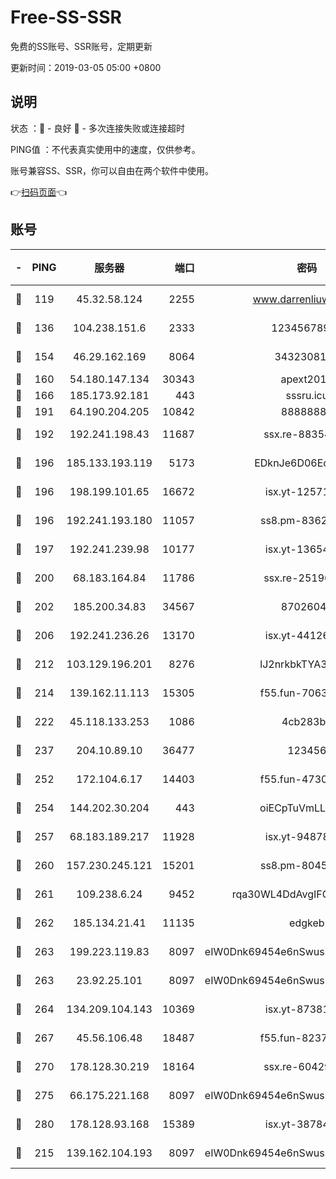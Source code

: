 # Free-SS-SSR

免费的SS账号、SSR账号，定期更新

更新时间：2019-03-05 05:00 +0800

## 说明

状态     ：🙂 - 良好 🙁 - 多次连接失败或连接超时

PING值   ：不代表真实使用中的速度，仅供参考。

账号兼容SS、SSR，你可以自由在两个软件中使用。

👉[扫码页面](https://liesauer.github.io/free-ss-ssr.github.io/)👈

## 账号

|-|PING|服务器|端口|密码|加密方式|区域|
|:----:|:----:|:-----:|-----:|:----:|:----:|:----:|
|🙂|119|45.32.58.124|2255|www.darrenliuwei.com|aes-256-cfb|JP|
|🙂|136|104.238.151.6|2333|12345678900|aes-256-cfb|JP|
|🙂|154|46.29.162.169|8064|3432308177|aes-256-cfb|RU|
|🙂|160|54.180.147.134|30343|apext2019|chacha20|KR|
|🙂|166|185.173.92.181|443|sssru.icu|rc4-md5|RU|
|🙂|191|64.190.204.205|10842|88888888|rc4-md5|US|
|🙂|192|192.241.198.43|11687|ssx.re-88354290|aes-256-cfb|US|
|🙂|196|185.133.193.119|5173|EDknJe6D06EoWDaw|aes-256-cfb|US|
|🙂|196|198.199.101.65|16672|isx.yt-12571443|aes-256-cfb|US|
|🙂|196|192.241.193.180|11057|ss8.pm-83620677|aes-256-cfb|US|
|🙂|197|192.241.239.98|10177|isx.yt-13654380|aes-256-cfb|US|
|🙂|200|68.183.164.84|11786|ssx.re-25196932|aes-256-cfb|US|
|🙂|202|185.200.34.83|34567|87026045|aes-256-cfb|US|
|🙂|206|192.241.236.26|13170|isx.yt-44126456|aes-256-cfb|US|
|🙂|212|103.129.196.201|8276|lJ2nrkbkTYA30wv0|aes-256-cfb|US|
|🙂|214|139.162.11.113|15305|f55.fun-70630978|aes-256-cfb|SG|
|🙂|222|45.118.133.253|1086|4cb283b8|aes-256-cfb|SG|
|🙂|237|204.10.89.10|36477|123456|aes-256-cfb|US|
|🙂|252|172.104.6.17|14403|f55.fun-47304627|aes-256-cfb|US|
|🙂|254|144.202.30.204|443|oiECpTuVmLLxk4Ts|aes-256-cfb|US|
|🙂|257|68.183.189.217|11928|isx.yt-94878692|aes-256-cfb|SG|
|🙂|260|157.230.245.121|15201|ss8.pm-80454151|aes-256-cfb|SG|
|🙂|261|109.238.6.24|9452|rqa30WL4DdAvgIFG6Fs3znzTa|aes-256-cfb|FR|
|🙂|262|185.134.21.41|11135|edgkeb|aes-256-cfb|GB|
|🙂|263|199.223.119.83|8097|eIW0Dnk69454e6nSwuspv9DmS201tQ0D|aes-256-cfb|US|
|🙂|263|23.92.25.101|8097|eIW0Dnk69454e6nSwuspv9DmS201tQ0D|aes-256-cfb|US|
|🙂|264|134.209.104.143|10369|isx.yt-87381923|aes-256-cfb|SG|
|🙂|267|45.56.106.48|18487|f55.fun-82379795|aes-256-cfb|US|
|🙂|270|178.128.30.219|18164|ssx.re-60429944|aes-256-cfb|SG|
|🙂|275|66.175.221.168|8097|eIW0Dnk69454e6nSwuspv9DmS201tQ0D|aes-256-cfb|US|
|🙂|280|178.128.93.168|15389|isx.yt-38784218|aes-256-cfb|SG|
|🙂|215|139.162.104.193|8097|eIW0Dnk69454e6nSwuspv9DmS201tQ0D|aes-256-cfb|JP|
